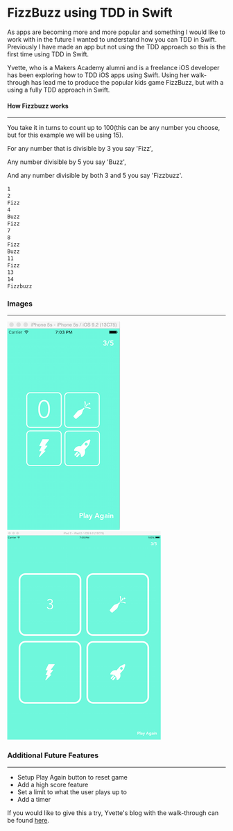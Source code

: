 # FizzBuzz using TDD in Swift
As apps are becoming more and more popular and something I would like to work with in the future I wanted to understand how you can TDD in Swift. Previously I have made an app but not using the TDD approach so this is the first time using TDD in Swift.

Yvette, who is a Makers Academy alumni and is a freelance iOS developer has been exploring how to TDD iOS apps using Swift. Using her walk-through has lead me to produce the popular kids game FizzBuzz, but with a using a fully TDD approach in Swift.

#### How Fizzbuzz works
---
You take it in turns to count up to 100(this can be any number you choose, but for this example we will be using 15).

For any number that is divisible by 3 you say 'Fizz',

Any number divisible by 5 you say 'Buzz',

And any number divisible by both 3 and 5 you say 'Fizzbuzz'.
```
1
2
Fizz
4
Buzz
Fizz
7
8
Fizz
Buzz
11
Fizz
13
14
Fizzbuzz
```

### Images
---

![iphone5s](screenshots/5sScreenshot.png) ![ipad2](screenshots/ipad2Screenshot.png)

### Additional Future Features
---
* Setup Play Again button to reset game
* Add a high score feature
* Set a limit to what the user plays up to
* Add a timer

If you would like to give this a try, Yvette's blog with the walk-through can be found [here](https://medium.com/@ynzc/getting-started-with-tdd-in-swift-2fab3e07204b#.11r7my9jm).
